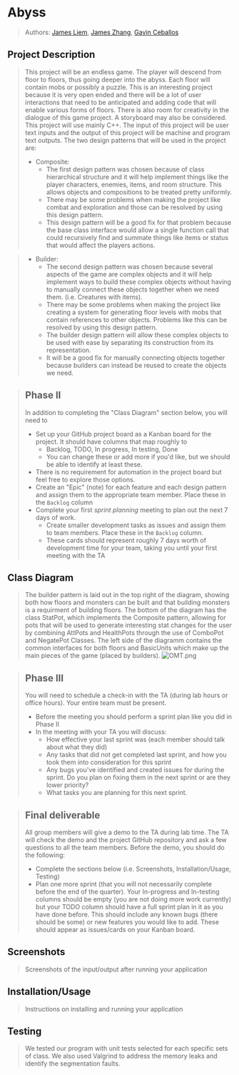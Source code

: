 # Abyss
 > Authors: [James Liem](https://github.com/S-Kurisu), [James Zhang](https://github.com/MachineLearningAmateur), [Gavin Ceballos](https://github.com/gc-parsnip)

## Project Description
 > This project will be an endless game. The player will descend from floor to floors, thus going deeper into the abyss. Each floor will contain mobs or possibly a puzzle. This is an interesting project because it is very open ended and there will be a lot of user interactions that need to be anticipated and adding code that will enable various forms of floors. There is also room for creativity in the dialogue of this game project. A storyboard may also be considered.
 > This project will use mainly C++.
 > The input of this project will be user text inputs and the output of this project will be machine and program text outputs.
 > The two design patterns that will be used in the project are:
 > * Composite:
 >   * The first design pattern was chosen because of class hierarchical structure and it will help implement things like the player characters, enemies, items, and room structure. This allows objects and compositions to be treated pretty uniformly.
 >   * There may be some problems when making the project like combat and exploration and those can be resolved by using this design pattern. 
 >   * This design pattern will be a good fix for that problem because the base class interface would allow a single function call that could recursively find and summate things like items or status that would affect the players actions.
 
 > * Builder:
 >   * The second design pattern was chosen because several aspects of the game are complex objects and it will help implement ways to build these complex objects without having to manually connect these objects together when we need them. (i.e. Creatures with items).  
 >   * There may be some problems when making the project like creating a system for generating floor levels with mobs that contain references to other objects. Problems like this can be resolved by using this design pattern.
 >   * The builder design pattern will allow these complex objects to be used with ease by separating its construction from its representation.
 >   * It will be a good fix for manually connecting objects together because builders can instead be reused to create the objects we need.
 
 > ## Phase II
 > In addition to completing the "Class Diagram" section below, you will need to 
 > * Set up your GitHub project board as a Kanban board for the project. It should have columns that map roughly to 
 >   * Backlog, TODO, In progress, In testing, Done
 >   * You can change these or add more if you'd like, but we should be able to identify at least these.
 > * There is no requirement for automation in the project board but feel free to explore those options.
 > * Create an "Epic" (note) for each feature and each design pattern and assign them to the appropriate team member. Place these in the `Backlog` column
 > * Complete your first *sprint planning* meeting to plan out the next 7 days of work.
 >   * Create smaller development tasks as issues and assign them to team members. Place these in the `Backlog` column.
 >   * These cards should represent roughly 7 days worth of development time for your team, taking you until your first meeting with the TA
## Class Diagram
 > The builder pattern is laid out in the top right of the diagram, showing both how floors and monsters can be built and that building monsters is a requirment of building floors. The bottom of the diagram has the class StatPot, which implements the Composite pattern, allowing for pots that will be used to generate interesting stat changes for the user by combining AttPots and HealthPots through the use of ComboPot and NegatePot Classes. The left side of the diagramm contains the common interfaces for both floors and BasicUnits which make up the main pieces of the game (placed by builders).
 > ![OMT.png](https://github.com/cs100/final-project-jliem001-gceba003-jzhan326/blob/master/Images/FinalProjectUpdatedOMT.png?raw=true)

 > ## Phase III
 > You will need to schedule a check-in with the TA (during lab hours or office hours). Your entire team must be present. 
 > * Before the meeting you should perform a sprint plan like you did in Phase II
 > * In the meeting with your TA you will discuss: 
 >   - How effective your last sprint was (each member should talk about what they did)
 >   - Any tasks that did not get completed last sprint, and how you took them into consideration for this sprint
 >   - Any bugs you've identified and created issues for during the sprint. Do you plan on fixing them in the next sprint or are they lower priority?
 >   - What tasks you are planning for this next sprint.

 > ## Final deliverable
 > All group members will give a demo to the TA during lab time. The TA will check the demo and the project GitHub repository and ask a few questions to all the team members. 
 > Before the demo, you should do the following:
 > * Complete the sections below (i.e. Screenshots, Installation/Usage, Testing)
 > * Plan one more sprint (that you will not necessarily complete before the end of the quarter). Your In-progress and In-testing columns should be empty (you are not doing more work currently) but your TODO column should have a full sprint plan in it as you have done before. This should include any known bugs (there should be some) or new features you would like to add. These should appear as issues/cards on your Kanban board. 
 
 ## Screenshots
 > Screenshots of the input/output after running your application
 ## Installation/Usage
 > Instructions on installing and running your application
 ## Testing
 > We tested our program with unit tests selected for each specific sets of class. We also used Valgrind to address the memory leaks and identify the segmentation faults. 
 
